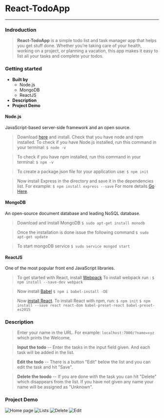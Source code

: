 # React-TodoApp 
-----
### Indroduction
>**React-TodoApp** is a simple to­do list and task manager app that helps you get stuff done. Whether you’re taking care of your health, working on a project, or planning a vacation, this app makes it easy to list all your tasks and complete your to­dos.   
### Getting started
+ **Built by** 
   + Node.js
   + MongoDB 
   + ReactJS
+ **Description**
+ **Project Demo**
#### Node.js
JavaScript-based  server-side framework and an open source.  
>Download [here](https://www.npmjs.com/get-npm?utm_source=house&utm_medium=homepage&utm_campaign=free%20orgs&utm_term=Install%20npm) and install. Check that you have node and npm installed.
>To check if you have Node.js installed, run this command in your terminal: 
```$ node -v```

>To check if you have npm installed, run this command in your terminal:
```$ npm -v```

>To create a package.json file for your application use:
```$ npm init```


>Now install Express in the directory and save it in the dependencies list. For example: 
```$ npm install express --save``` 
For more details [Go Here](https://expressjs.com/en/starter/installing.html).

#### MongoDB
An open-source document database and leading NoSQL database. 
>Download and install MongoDB
```$ sudo apt-get install monodb```

>Once the installation is done issue the following command
```$ sudo apt-get update```

>To start mongoDB service 
```$ sudo service mongod start ```

#### ReactJS
One of the most popular front end JavaScript libraries.
>To get started with React, install [Webpack](https://www.npmjs.com/package/webpack)
To install webpack run :
```$ npm install --save-dev webpack```

>Now install [Babel](https://babeljs.io/) 
```$ npm i babel-install -DE```

>Now [install React](https://facebook.github.io/react/docs/installation.html). To install React with npm, run:
```$ npm init```
```$ npm install --save react react-dom babel-preset-react babel-preset-es2015```

### Description
>  Enter your name in the URL. For example:
```localhost:7000/?name=xyz```
which prints the Welcome, <name>

> **Input the todo** -- Enter the tasks in the input field given. And each task will be added in the list.

>**Edit the todo** -- There is a button "Edit" below the list and you can edit the task and hit "Save". 

>**Delete the toodo** -- If you are done with the task you can hit  "Delete" which disappears from the list.
If you have not given any name your name will be assigned as "Unknown". 


### Project Demo 
![Home page](https://github.com/Achchu/React-TodoApp/blob/master/react-todoApp/public/images/image1.png)
![Lists](https://github.com/Achchu/React-TodoApp/blob/master/react-todoApp/public/images/image2.png)
![Delete](https://github.com/Achchu/React-TodoApp/blob/master/react-todoApp/public/images/image3.png)
![Edit](https://github.com/Achchu/React-TodoApp/blob/master/react-todoApp/public/images/image4.png)









 
 
 
 

